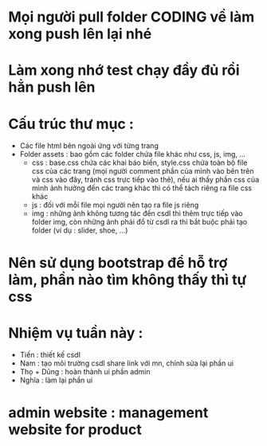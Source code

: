 # Mọi người pull folder CODING về làm xong push lên lại nhé

# Làm xong nhớ test chạy đầy đủ rồi hẳn push lên

# Cấu trúc thư mục :

- Các file html bên ngoài ứng với từng trang
- Folder assets : bao gồm các folder chứa file khác như css, js, img, ...
  - css : base.css chứa các khai báo biến, style.css chứa toàn bộ file css của các trang (mọi người comment phần của mình vào bên trên và css vào đây, tránh css trực tiếp vào thẻ), nếu ai thấy phần css của mình ảnh hưởng đến các trang khác thì có thể tách riêng ra file css khác
  - js : đối với mỗi file mọi người nên tạo ra file js riêng
  - img : những ảnh không tương tác đến csdl thì thêm trực tiếp vào folder img, còn những ảnh phải đổ từ csdl ra thì bắt buộc phải tạo folder (ví dụ : slider, shoe, ...)

# Nên sử dụng bootstrap để hỗ trợ làm, phần nào tìm không thấy thì tự css

# Nhiệm vụ tuần này :

- Tiến : thiết kế csdl
- Nam : tạo môi trường csdl share link với mn, chỉnh sửa lại phần ui
- Thọ + Dũng : hoàn thành ui phần admin
- Nghĩa : làm lại phần ui

# admin website : management website for product
